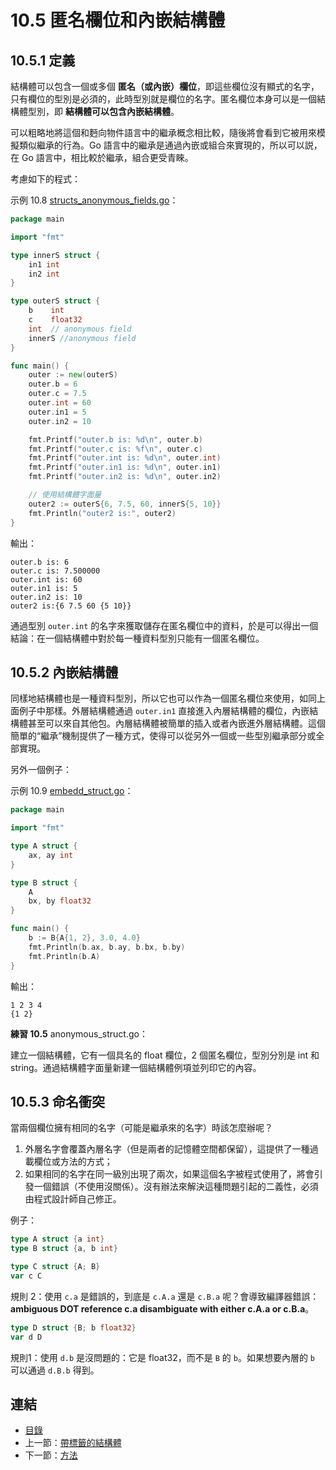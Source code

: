 # 10.5 匿名欄位和內嵌結構體

## 10.5.1 定義

結構體可以包含一個或多個 **匿名（或內嵌）欄位**，即這些欄位沒有顯式的名字，只有欄位的型別是必須的，此時型別就是欄位的名字。匿名欄位本身可以是一個結構體型別，即 **結構體可以包含內嵌結構體**。

可以粗略地將這個和麪向物件語言中的繼承概念相比較，隨後將會看到它被用來模擬類似繼承的行為。Go 語言中的繼承是通過內嵌或組合來實現的，所以可以説，在 Go 語言中，相比較於繼承，組合更受青睞。

考慮如下的程式：

示例 10.8 [structs_anonymous_fields.go](examples/chapter_10/structs_anonymous_fields.go)：

```go
package main

import "fmt"

type innerS struct {
	in1 int
	in2 int
}

type outerS struct {
	b    int
	c    float32
	int  // anonymous field
	innerS //anonymous field
}

func main() {
	outer := new(outerS)
	outer.b = 6
	outer.c = 7.5
	outer.int = 60
	outer.in1 = 5
	outer.in2 = 10

	fmt.Printf("outer.b is: %d\n", outer.b)
	fmt.Printf("outer.c is: %f\n", outer.c)
	fmt.Printf("outer.int is: %d\n", outer.int)
	fmt.Printf("outer.in1 is: %d\n", outer.in1)
	fmt.Printf("outer.in2 is: %d\n", outer.in2)

	// 使用結構體字面量
	outer2 := outerS{6, 7.5, 60, innerS{5, 10}}
	fmt.Println("outer2 is:", outer2)
}
```

輸出：

    outer.b is: 6
    outer.c is: 7.500000
    outer.int is: 60
    outer.in1 is: 5
    outer.in2 is: 10
    outer2 is:{6 7.5 60 {5 10}}

通過型別 `outer.int` 的名字來獲取儲存在匿名欄位中的資料，於是可以得出一個結論：在一個結構體中對於每一種資料型別只能有一個匿名欄位。

## 10.5.2 內嵌結構體

同樣地結構體也是一種資料型別，所以它也可以作為一個匿名欄位來使用，如同上面例子中那樣。外層結構體通過 `outer.in1` 直接進入內層結構體的欄位，內嵌結構體甚至可以來自其他包。內層結構體被簡單的插入或者內嵌進外層結構體。這個簡單的“繼承”機制提供了一種方式，使得可以從另外一個或一些型別繼承部分或全部實現。

另外一個例子：

示例 10.9 [embedd_struct.go](examples/chapter_10/embedd_struct.go)：

```go
package main

import "fmt"

type A struct {
	ax, ay int
}

type B struct {
	A
	bx, by float32
}

func main() {
	b := B{A{1, 2}, 3.0, 4.0}
	fmt.Println(b.ax, b.ay, b.bx, b.by)
	fmt.Println(b.A)
}
```

輸出：

    1 2 3 4
    {1 2}

**練習 10.5** anonymous_struct.go：

建立一個結構體，它有一個具名的 float 欄位，2 個匿名欄位，型別分別是 int 和 string。通過結構體字面量新建一個結構體例項並列印它的內容。

## 10.5.3 命名衝突

當兩個欄位擁有相同的名字（可能是繼承來的名字）時該怎麼辦呢？

1. 外層名字會覆蓋內層名字（但是兩者的記憶體空間都保留），這提供了一種過載欄位或方法的方式；
2. 如果相同的名字在同一級別出現了兩次，如果這個名字被程式使用了，將會引發一個錯誤（不使用沒關係）。沒有辦法來解決這種問題引起的二義性，必須由程式設計師自己修正。

例子：

```go
type A struct {a int}
type B struct {a, b int}

type C struct {A; B}
var c C
```

規則 2：使用 `c.a` 是錯誤的，到底是 `c.A.a` 還是 `c.B.a` 呢？會導致編譯器錯誤：**ambiguous DOT reference c.a disambiguate with either c.A.a or c.B.a**。

```go
type D struct {B; b float32}
var d D
```

規則1：使用 `d.b` 是沒問題的：它是 float32，而不是 `B` 的 `b`。如果想要內層的 `b` 可以通過 `d.B.b` 得到。

## 連結

- [目錄](directory.md)
- 上一節：[帶標籤的結構體](10.4.md)
- 下一節：[方法](10.6.md)